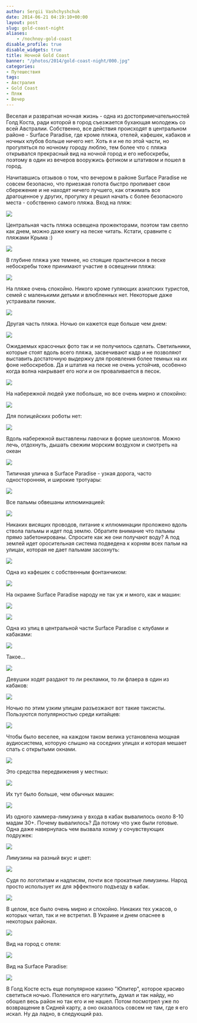 ```yaml
---
author: Sergii Vashchyshchuk
date: 2014-06-21 04:19:10+00:00
layout: post
slug: gold-coast-night
aliases:
    - /nochnoy-gold-coast
disable_profile: true
disable_widgets: true
title: Ночной Gold Coast
banner: "/photos/2014/gold-coast-night/000.jpg"
categories:
- Путешествия
tags:
- Австралия
- Gold Coast
- Пляж
- Вечер
---
```


Веселая и развратная ночная жизнь - одна из достопримечательностей Голд Коста, ради которой в город съезжается бухающая молодежь со всей Австралии. Собственно, все действия происходят в центральном районе - Surface Paradise, где кроме пляжа, отелей, кафешек, кабаков и ночных клубов больше ничего нет. Хоть я и не по этой части, но прогуляться по ночному городу люблю, тем более что с пляжа открывался прекрасный вид на ночной город и его небоскребы, поэтому в один из вечеров вооружись фотиком и штативом и пошел в город.

Начитавшись отзывов о том, что вечером в районе Surface Paradise не совсем безопасно, что приезжая гопота быстро пропивает свои сбережение и не находят ничего лучшего, как отжимать все драгоценное у других, прогулку я решил начать с более безопасного места - собственно самого пляжа. Вход на пляж:

[![](/photos/2014/gold-coast-night/001.jpg)](/photos/2014/gold-coast-night/001.jpg)

Центральная часть пляжа освещена прожекторами, поэтом там светло как днем, можно даже книгу на песке читать. Кстати, сравните с пляжами Крыма :)

[![](/photos/2014/gold-coast-night/002.jpg)](/photos/2014/gold-coast-night/002.jpg)

В глубине пляжа уже темнее, но стоящие практически в песке небоскребы тоже принимают участие в освещении пляжа:

[![](/photos/2014/gold-coast-night/003.jpg)](/photos/2014/gold-coast-night/003.jpg)

На пляже очень спокойно. Никого кроме гуляющих азиатских туристов, семей с маленькими детьми и влюбленных нет. Некоторые даже устраивали пикник.

[![](/photos/2014/gold-coast-night/004.jpg)](/photos/2014/gold-coast-night/004.jpg)

Другая часть пляжа. Ночью он кажется еще больше чем днем:

[![](/photos/2014/gold-coast-night/005.jpg)](/photos/2014/gold-coast-night/005.jpg)

Ожидаемых красочных фото так и не получилось сделать. Светильники, которые стоят вдоль всего пляжа, засвечивают кадр и не позволяют выставить достаточную выдержку для проявления более темных на их фоне небоскребов. Да и штатив на песке не очень устойчив, особенно когда волна накрывает его ноги и он проваливается в песок.

[![](/photos/2014/gold-coast-night/006.jpg)](/photos/2014/gold-coast-night/006.jpg)

На набережной людей уже побольше, но все очень мирно и спокойно:

[![](/photos/2014/gold-coast-night/007.jpg)](/photos/2014/gold-coast-night/007.jpg)

Для полицейских роботы нет:

[![](/photos/2014/gold-coast-night/008.jpg)](/photos/2014/gold-coast-night/008.jpg)

Вдоль набережной выставлены лавочки в форме шезлонгов. Можно лечь, отдохнуть, дышать свежим морским воздухом и смотреть на океан

[![](/photos/2014/gold-coast-night/009.jpg)](/photos/2014/gold-coast-night/009.jpg)

Типичная уличка в Surface Paradise - узкая дорога, часто односторонняя, и широкие тротуары:

[![](/photos/2014/gold-coast-night/010.jpg)](/photos/2014/gold-coast-night/010.jpg)

Все пальмы обвешаны иллюминацией:

[![](/photos/2014/gold-coast-night/011.jpg)](/photos/2014/gold-coast-night/011.jpg)

Никаких висящих проводов, питание к иллюминации проложено вдоль ствола пальмы и идет под землю. Обратите внимание что пальмы прямо забетонированы. Спросите как же они получают воду? А под землей идет оросительная система подведена к корням всех пальм на улицах, которая не дает пальмам засохнуть:

[![](/photos/2014/gold-coast-night/012.jpg)](/photos/2014/gold-coast-night/012.jpg)

Одна из кафешек с собственным фонтанчиком:

[![](/photos/2014/gold-coast-night/013.jpg)](/photos/2014/gold-coast-night/013.jpg)

На окраине Surface Paradise народу не так уж и много, как и машин:

[![](/photos/2014/gold-coast-night/014.jpg)](/photos/2014/gold-coast-night/014.jpg)

[![](/photos/2014/gold-coast-night/015.jpg)](/photos/2014/gold-coast-night/015.jpg)

Одна из улиц в центральной части Surface Paradise с клубами и кабаками:

[![](/photos/2014/gold-coast-night/016.jpg)](/photos/2014/gold-coast-night/016.jpg)

Такое...

[![](/photos/2014/gold-coast-night/017.jpg)](/photos/2014/gold-coast-night/017.jpg)

Девушки ходят раздают то ли рекламки, то ли флаера в один из кабаков:

[![](/photos/2014/gold-coast-night/018.jpg)](/photos/2014/gold-coast-night/018.jpg)

Ночью по этим узким улицам разъезжают вот такие таксисты. Пользуются популярностью среди китайцев:

[![](/photos/2014/gold-coast-night/019.jpg)](/photos/2014/gold-coast-night/019.jpg)

Чтобы было веселее, на каждом таком велика установлена мощная аудиосистема, которую слышно на соседних улицах и которая мешает спать с открытыми окнами.

[![](/photos/2014/gold-coast-night/020.jpg)](/photos/2014/gold-coast-night/020.jpg)

Это средства передвижения у местных:

[![](/photos/2014/gold-coast-night/021.jpg)](/photos/2014/gold-coast-night/021.jpg)

Их тут было больше, чем обычных машин:

[![](/photos/2014/gold-coast-night/022.jpg)](/photos/2014/gold-coast-night/022.jpg)

Из одного хаммера-лимузина у входа в кабак вывалилось около 8-10 мадам 30+. Почему вывалилось? Да потому что уже были готовые. Одна даже навернулась чем вызвала хохму у сочувствующих подружек:

[![](/photos/2014/gold-coast-night/023.jpg)](/photos/2014/gold-coast-night/023.jpg)

Лимузины на разный вкус и цвет:

[![](/photos/2014/gold-coast-night/024.jpg)](/photos/2014/gold-coast-night/024.jpg)

Судя по логотипам и надписям, почти все прокатные лимузины. Народ просто использует их для эффектного подъезду в кабак.

[![](/photos/2014/gold-coast-night/025.jpg)](/photos/2014/gold-coast-night/025.jpg)

В целом, все было очень мирно и спокойно. Никаких тех ужасов, о которых читал, так и не встретил. В Украине и днем опаснее в некоторых районах.

[![](/photos/2014/gold-coast-night/026.jpg)](/photos/2014/gold-coast-night/026.jpg)

Вид на город с отеля:

[![](/photos/2014/gold-coast-night/027.jpg)](/photos/2014/gold-coast-night/027.jpg)

Вид на Surface Paradise:

[![](/photos/2014/gold-coast-night/028.jpg)](/photos/2014/gold-coast-night/028.jpg)

В Голд Косте есть еще популярное казино "Юпитер", которое красиво светиться ночью. Поленился его нагуглить, думал и так найду, но обошел весь район но так его и не нашел. Потом посмотрел уже по возвращение в Сидней карту, а оно оказалось совсем не там, где я его искал. Ну да ладно, в следующий раз.
